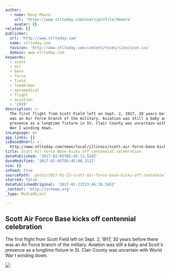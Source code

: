 ```yaml
---
author:
  - name: Doug Moore
    url: 'https://www.stltoday.com/users/profile/dmoore'
    avatar: {}
related: []
publisher:
  url: 'http://www.stltoday.com'
  name: stltoday.com
  favicon: 'http://www.stltoday.com/content/tncms/site/icon.ico'
  domain: www.stltoday.com
keywords:
  - scott
  - air
  - base
  - force
  - field
  - lenderman
  - aeromedical
  - flight
  - aviation
  - '1919'
description: >-
  The first flight from Scott Field left on Sept. 2, 1917, 30 years before there
  was an Air Force branch of the military. Aviation was still a baby and Scott's
  presence as a longtime fixture in St. Clair County was uncertain with World
  War I winding down.
inLanguage: en
app_links: []
isBasedOnUrl: >-
  http://www.stltoday.com/news/local/illinois/scott-air-force-base-kicks-off-centennial-celebration/article_2f0a0c17-9f7b-59ed-8c09-3e94fd1729c3.html
title: Scott Air Force Base kicks off centennial celebration
datePublished: '2017-02-05T05:45:12.528Z'
dateModified: '2017-02-05T05:45:08.311Z'
via: {}
inFeed: true
sourcePath: _posts/2017-01-23-scott-air-force-base-kicks-off-centennial-celebration.md
starred: false
datePublishedOriginal: '2017-01-23T23:46:36.595Z'
_context: 'http://schema.org'
_type: MediaObject

---
```

<article style=""><h1>Scott Air Force Base kicks off centennial celebration</h1><p>The first flight from Scott Field left on Sept. 2, 1917, 30 years before there was an Air Force branch of the military. Aviation was still a baby and Scott's presence as a longtime fixture in St. Clair County was uncertain with World War I winding down.</p><img src="http://bloximages.newyork1.vip.townnews.com/stltoday.com/content/tncms/assets/v3/editorial/7/93/793c625e-cb0b-51c4-8f59-d73392fc2fc4/587040a26835a.image.jpg?crop=587%2C440%2C46%2C0&amp;resize=587%2C440&amp;order=crop%2Cresize" /></article>